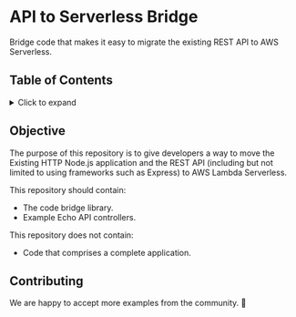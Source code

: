 # API to Serverless Bridge

Bridge code that makes it easy to migrate the existing REST API to AWS Serverless.


## Table of Contents
<details>
<summary>Click to expand</summary>
- [Objective](#objective)
- [Contributing](#contributing)
</details>



## Objective

The purpose of this repository is to give developers a way to move the Existing HTTP Node.js application and the REST API (including but not limited to using frameworks such as Express) to AWS Lambda Serverless.

This repository should contain:

- The code bridge library.
- Example Echo API controllers.

This repository does not contain:

- Code that comprises a complete application.


## Contributing

We are happy to accept more examples from the community. 🎉
